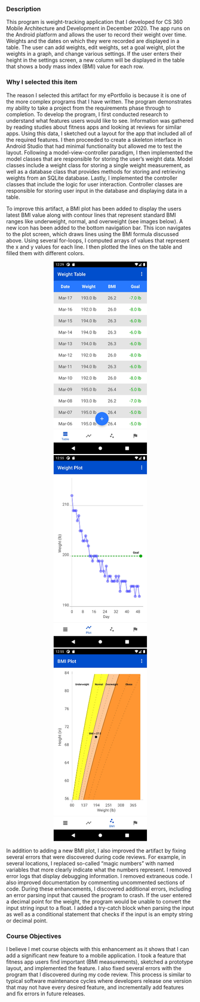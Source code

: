 ### Description
This program is weight-tracking application that I developed for CS 360 Mobile Architecture and Development in December 2020. The app runs on the Android platform and allows the user to record their weight over time. Weights and the dates on which they were recorded are displayed in a table. The user can add weights, edit weights, set a goal weight, plot the weights in a graph, and change various settings. If the user enters their height in the settings screen, a new column will be displayed in the table that shows a body mass index (BMI) value for each row.

### Why I selected this item
The reason I selected this artifact for my ePortfolio is because it is one of the more complex programs that I have written. The program demonstrates my ability to take a project from the requirements phase through to completion. To develop the program, I first conducted research to understand what features users would like to see. Information was gathered by reading studies about fitness apps and looking at reviews for similar apps. Using this data, I sketched out a layout for the app that included all of the required features. I then proceeded to create a skeleton interface in Android Studio that had minimal functionality but allowed me to test the layout. Following a model-view-controller paradigm, I then implemented the model classes that are responsible for storing the user’s weight data. Model classes include a weight class for storing a single weight measurement, as well as a database class that provides methods for storing and retrieving weights from an SQLite database. Lastly, I implemented the controller classes that include the logic for user interaction. Controller classes are responsible for storing user input in the database and displaying data in a table.

To improve this artifact, a BMI plot has been added to display the users latest BMI value along with contour lines that represent standard BMI ranges like underweight, normal, and overweight (see images below). A new icon has been added to the bottom navigation bar. This icon navigates to the plot screen, which draws lines using the BMI formula discussed above. Using several for-loops, I computed arrays of values that represent the x and y values for each line. I then plotted the lines on the table and filled them with different colors.

<p align="center">
     <img src="/images/Table_Light.jpeg" alt="alt text" width="250px" hspace="10">
     <img src="/images/Plot_Light.jpeg" alt="alt text" width="250px" hspace="10">
     <img src="/images/BMI_Light.jpeg" alt="alt text" width="250px" hspace="10">
</p>

In addition to adding a new BMI plot, I also improved the artifact by fixing several errors that were discovered during code reviews. For example, in several locations, I replaced so-called “magic numbers” with named variables that more clearly indicate what the numbers represent. I removed error logs that display debugging information. I removed extraneous code. I also improved documentation by commenting uncommented sections of code. During these enhancements, I discovered additional errors, including an error parsing input that caused the program to crash. If the user entered a decimal point for the weight, the program would be unable to convert the input string input to a float. I added a try-catch block when parsing the input as well as a conditional statement that checks if the input is an empty string or decimal point.  


### Course Objectives
I believe I met course objects with this enhancement as it shows that I can add a significant new feature to a mobile application. I took a feature that fitness app users find important (BMI measurements), sketched a prototype layout, and implemented the feature. I also fixed several errors with the program that I discovered during my code review. This process is similar to typical software maintenance cycles where developers release one version that may not have every desired feature, and incrementally add features and fix errors in future releases.




